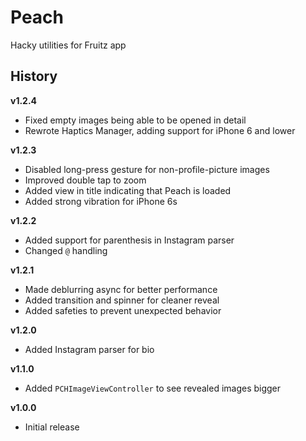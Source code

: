 # Peach
Hacky utilities for Fruitz app

## History
**v1.2.4**
- Fixed empty images being able to be opened in detail
- Rewrote Haptics Manager, adding support for iPhone 6 and lower

**v1.2.3**
- Disabled long-press gesture for non-profile-picture images
- Improved double tap to zoom
- Added view in title indicating that Peach is loaded
- Added strong vibration for iPhone 6s

**v1.2.2**
- Added support for parenthesis in Instagram parser
- Changed `@` handling

**v1.2.1**
- Made deblurring async for better performance
- Added transition and spinner for cleaner reveal
- Added safeties to prevent unexpected behavior

**v1.2.0**
- Added Instagram parser for bio

**v1.1.0**
- Added `PCHImageViewController` to see revealed images bigger

**v1.0.0**
- Initial release
